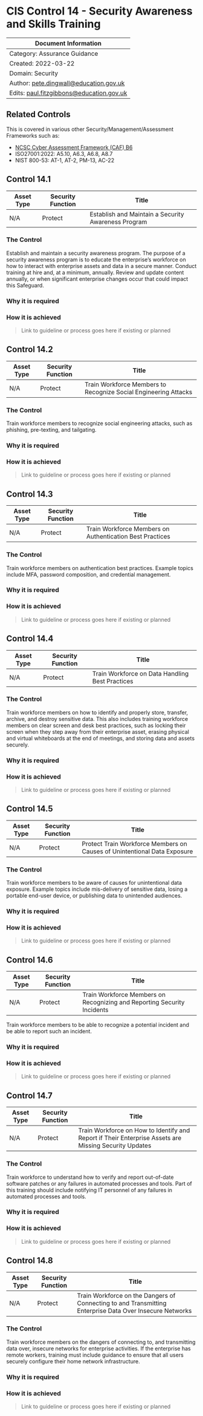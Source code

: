 # CIS Control 14 - Security Awareness and Skills Training

| Document Information |
------------------------|
| Category: Assurance Guidance |
| Created: 2022-03-22 |
| Domain: Security |
| Author: pete.dingwall@education.gov.uk |
| Edits: paul.fitzgibbons@education.gov.uk |

## Related Controls 
This is covered in various other Security/Management/Assessment Frameworks such as:
* [NCSC Cyber Assessment Framework (CAF) B6](https://www.ncsc.gov.uk/collection/caf/caf-principles-and-guidance/b-6-staff-awareness-and-training)
* ISO27001:2022: A5.10, A6.3, A6.8, A8.7
* NIST 800-53: AT-1, AT-2, PM-13, AC-22

## Control 14.1

| Asset Type | Security Function | Title| 
---| ---| ---|
|N/A |Protect |Establish and Maintain a Security Awareness Program|

### The Control

Establish and maintain a security awareness program. The purpose of a security awareness program is to educate the enterprise’s workforce on how to interact with enterprise assets and data in a secure manner. Conduct training at hire and, at a minimum, annually. Review and update content annually, or when significant enterprise changes occur that could impact this Safeguard.

### Why it is required

### How it is achieved

>Link to guideline or process goes here if existing or planned

## Control 14.2

| Asset Type | Security Function | Title| 
---| ---| ---|
|N/A |Protect |Train Workforce Members to Recognize Social Engineering Attacks|

### The Control

Train workforce members to recognize social engineering attacks, such as phishing, pre-texting, and tailgating. 

### Why it is required

### How it is achieved

>Link to guideline or process goes here if existing or planned

## Control 14.3

| Asset Type | Security Function | Title| 
---| ---| ---|
|N/A |Protect |Train Workforce Members on Authentication Best Practices|

### The Control

Train workforce members on authentication best practices. Example topics include MFA, password composition, and credential management.

### Why it is required

### How it is achieved

>Link to guideline or process goes here if existing or planned

## Control 14.4

| Asset Type | Security Function | Title| 
---| ---| ---|
|N/A |Protect |Train Workforce on Data Handling Best Practices|

### The Control

Train workforce members on how to identify and properly store, transfer, archive, and destroy sensitive data. This also includes training workforce members on clear screen and desk best practices, such as locking their screen when they step away from their enterprise asset, erasing physical and virtual whiteboards at the end of meetings, and storing data and assets securely.

### Why it is required

### How it is achieved

>Link to guideline or process goes here if existing or planned

## Control 14.5

| Asset Type | Security Function | Title| 
---| ---| ---|
|N/A |Protect |Protect	Train Workforce Members on Causes of Unintentional Data Exposure|

### The Control

Train workforce members to be aware of causes for unintentional data exposure. Example topics include mis-delivery of sensitive data, losing a portable end-user device, or publishing data to unintended audiences.

### Why it is required

### How it is achieved

>Link to guideline or process goes here if existing or planned

## Control 14.6

| Asset Type | Security Function | Title| 
---| ---| ---|
|N/A |Protect |Train Workforce Members on Recognizing and Reporting Security Incidents|

Train workforce members to be able to recognize a potential incident and be able to report such an incident. 

### Why it is required

### How it is achieved

>Link to guideline or process goes here if existing or planned

## Control 14.7

| Asset Type | Security Function | Title| 
---| ---| ---|
|N/A |Protect |Train Workforce on How to Identify and Report if Their Enterprise Assets are Missing Security Updates|

### The Control

Train workforce to understand how to verify and report out-of-date software patches or any failures in automated processes and tools. Part of this training should include notifying IT personnel of any failures in automated processes and tools.

### Why it is required

### How it is achieved

>Link to guideline or process goes here if existing or planned

## Control 14.8

| Asset Type | Security Function | Title| 
---| ---| ---|
|N/A |Protect |Train Workforce on the Dangers of Connecting to and Transmitting Enterprise Data Over Insecure Networks|

### The Control

Train workforce members on the dangers of connecting to, and transmitting data over, insecure networks for enterprise activities. If the enterprise has remote workers, training must include guidance to ensure that all users securely configure their home network infrastructure.

### Why it is required

### How it is achieved

>Link to guideline or process goes here if existing or planned
